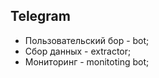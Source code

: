 ## Telegram

* Пользовательский бор - bot;
* Сбор данных - extractor;
* Мониторинг - monitoting bot;